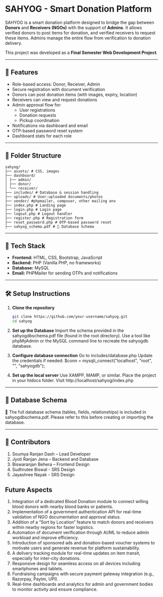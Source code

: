 # SAHYOG - Smart Donation Platform

SAHYOG is a smart donation platform designed to bridge the gap between **Donors** and **Receivers (NGOs)** with the support of **Admins**. It allows verified donors to post items for donation, and verified receivers to request these items. Admins manage the entire flow from verification to donation delivery.

This project was developed as a **Final Semester Web Development Project**.

---

## 🌟 Features

- Role-based access: Donor, Receiver, Admin
- Secure registration with document verification
- Donors can post donation items (with images, expiry, location)
- Receivers can view and request donations
- Admin approval flow for:
  - User registrations
  - Donation requests
  - Pickup coordination
- Notifications via dashboard and email
- OTP-based password reset system
- Dashboard stats for each role

---

## 📁 Folder Structure
```
sahyog/
├── assets/ # CSS, images
├── dashboard/
│ ├── admin/
│ ├── donor/
│ └── receiver/
├── includes/ # Database & session handling
├── uploads/ # User-uploaded documents/photos
├── vendor/ #phpmailer, composer, other mailing env
├── index.php # Landing page
├── login.php # Login page
├── logout.php # Logout handler
├── register.php # Registration form
├── reset_password.php # OTP-based password reset
├── sahyog_schema.pdf # 📌 Database Schema
```
---

## 🧩 Tech Stack

- **Frontend:** HTML, CSS, Bootstrap, JavaScript
- **Backend:** PHP (Vanilla PHP, no frameworks)
- **Database:** MySQL
- **Email:** PHPMailer for sending OTPs and notifications

---

## 🛠️ Setup Instructions

1. **Clone the repository**
   ```bash
   git clone https://github.com/your-username/sahyog.git
   cd sahyog
2. **Set up the Database**
   Import the schema provided in the sahyogdbschema.pdf file (found in the root directory).
   Use a tool like phpMyAdmin or the MySQL command line to recreate the sahyogdb database.
   
3. **Configure database connection**
   Go to includes/database.php
   Update the credentials if needed:
   $conn = mysqli_connect("localhost", "root", "", "sahyogdb");

4. **Set up the local server**
   Use XAMPP, MAMP, or similar.
   Place the project in your htdocs folder.
   Visit http://localhost/sahyog/index.php
   
-----

## 📄 Database Schema
📌 The full database schema (tables, fields, relationships) is included in sahyogdbschema.pdf.
Please refer to this before creating or importing the database.

--------

## 🤝 Contributors
1. Soumya Ranjan Dash – Lead Developer
2. Jyoti Ranjan Jena – Backend and Database
3. Biswaranjan Behera – Frontend Design
4. Sudhrutee Biswal - SRS Design
5. Jayashree Nayak - SRS Design

## Future Aspects
1. Integration of a dedicated Blood Donation module to connect willing blood donors with nearby blood banks or patients.
2. Implementation of a government authentication API for real-time validation of NGO documentation and approval status.
3. Addition of a “Sort by Location” feature to match donors and receivers within nearby regions for faster logistics.
4. Automation of document verification through AI/ML to reduce admin workload and improve efficiency.
5. Introduction of sponsored ads and donation-based voucher systems to motivate users and generate revenue for platform sustainability.
6. A delivery tracking module for real-time updates on item transit, especially for inter-city donations.
7. Responsive design for seamless access on all devices including smartphones and tablets.
8. Fundraising campaigns with secure payment gateway integration (e.g., Razorpay, Paytm, UPI).
9. Real-time dashboards and analytics for admin and government bodies to monitor activity and ensure compliance. 
